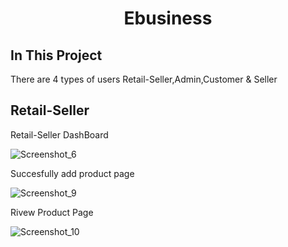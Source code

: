 <h1 align="center">
Ebusiness
</h1>

## In This Project

There are 4 types of users Retail-Seller,Admin,Customer & Seller

## Retail-Seller 

Retail-Seller DashBoard

![Screenshot_6](https://user-images.githubusercontent.com/60029434/103486361-75ae9980-4e27-11eb-87ce-49b75f2d69c2.jpg)

Succesfully add product page

![Screenshot_9](https://user-images.githubusercontent.com/60029434/103486457-49dfe380-4e28-11eb-8eeb-b0500f7c24cc.jpg)

Rivew Product Page

![Screenshot_10](https://user-images.githubusercontent.com/60029434/103557473-77d32f80-4edd-11eb-8be2-304cf0ffd808.jpg)

